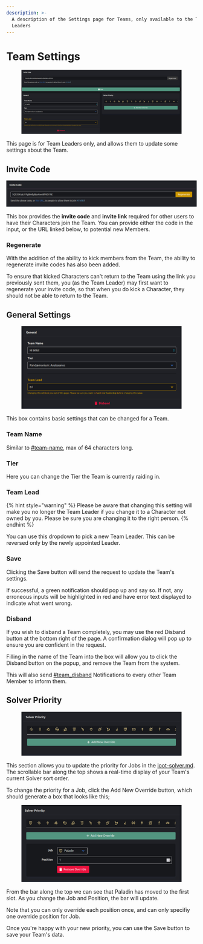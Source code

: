 ```yaml
---
description: >-
  A description of the Settings page for Teams, only available to the Team
  Leaders
---
```


# Team Settings

<figure><img src="../.gitbook/assets/image (8).png" alt=""><figcaption></figcaption></figure>

This page is for Team Leaders only, and allows them to update some settings about the Team.

## Invite Code

![](<../.gitbook/assets/image (23) (1).png>)

This box provides the **invite code** and **invite link** required for other users to have their Characters join the Team. You can provide either the code in the input, or the URL linked below, to potential new Members.

### Regenerate

With the addition of the ability to kick members from the Team, the ability to regenerate invite codes has also been added.&#x20;

To ensure that kicked Characters can't return to the Team using the link you previously sent them, you (as the Team Leader) may first want to regenerate your invite code, so that when you do kick a Character, they should not be able to return to the Team.

## General Settings

<figure><img src="../.gitbook/assets/image (9).png" alt=""><figcaption></figcaption></figure>

This box contains basic settings that can be changed for a Team.

### Team Name

Similar to [#team-name](create-a-team.md#team-name "mention"), max of 64 characters long.

### Tier

Here you can change the Tier the Team is currently raiding in.

### Team Lead

{% hint style="warning" %}
Please be aware that changing this setting will make you no longer the Team Leader if you change it to a Character not owned by you. Please be sure you are changing it to the right person.
{% endhint %}

You can use this dropdown to pick a new Team Leader. This can be reversed only by the newly appointed Leader.

### Save

Clicking the Save button will send the request to update the Team's settings.&#x20;

If successful, a green notification should pop up and say so. If not, any erroneous inputs will be highlighted in red and have error text displayed to indicate what went wrong.

### Disband

If you wish to disband a Team completely, you may use the red Disband button at the bottom right of the page. A confirmation dialog will pop up to ensure you are confident in the request.

Filling in the name of the Team into the box will allow you to click the Disband button on the popup, and remove the Team from the system.&#x20;

This will also send [#team\_disband](../notifications.md#team\_disband "mention") Notifications to every other Team Member to inform them.

## Solver Priority

<figure><img src="../.gitbook/assets/image (10).png" alt=""><figcaption></figcaption></figure>

This section allows you to update the priority for Jobs in the [loot-solver.md](loot-solver.md "mention"). The scrollable bar along the top shows a real-time display of your Team's current Solver sort order.

To change the priority for a Job, click the Add New Override button, which should generate a box that looks like this;

<figure><img src="../.gitbook/assets/image (11).png" alt=""><figcaption></figcaption></figure>

From the bar along the top we can see that Paladin has moved to the first slot. As you change the Job and Position, the bar will update.

Note that you can only override each position once, and can only specifiy one override position for Job.

Once you're happy with your new priority, you can use the Save button to save your Team's data.
